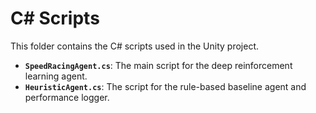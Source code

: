 # C# Scripts

This folder contains the C# scripts used in the Unity project.

- **`SpeedRacingAgent.cs`**: The main script for the deep reinforcement learning agent.
- **`HeuristicAgent.cs`**: The script for the rule-based baseline agent and performance logger.
